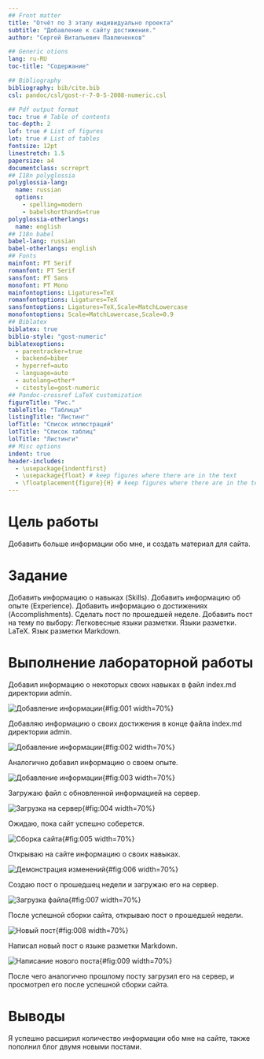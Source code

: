 ```yaml
---
## Front matter
title: "Отчёт по 3 этапу индивидуально проекта"
subtitle: "Добавление к сайту достижения."
author: "Сергей Витальевич Павлюченков"

## Generic otions
lang: ru-RU
toc-title: "Содержание"

## Bibliography
bibliography: bib/cite.bib
csl: pandoc/csl/gost-r-7-0-5-2008-numeric.csl

## Pdf output format
toc: true # Table of contents
toc-depth: 2
lof: true # List of figures
lot: true # List of tables
fontsize: 12pt
linestretch: 1.5
papersize: a4
documentclass: scrreprt
## I18n polyglossia
polyglossia-lang:
  name: russian
  options:
	- spelling=modern
	- babelshorthands=true
polyglossia-otherlangs:
  name: english
## I18n babel
babel-lang: russian
babel-otherlangs: english
## Fonts
mainfont: PT Serif
romanfont: PT Serif
sansfont: PT Sans
monofont: PT Mono
mainfontoptions: Ligatures=TeX
romanfontoptions: Ligatures=TeX
sansfontoptions: Ligatures=TeX,Scale=MatchLowercase
monofontoptions: Scale=MatchLowercase,Scale=0.9
## Biblatex
biblatex: true
biblio-style: "gost-numeric"
biblatexoptions:
  - parentracker=true
  - backend=biber
  - hyperref=auto
  - language=auto
  - autolang=other*
  - citestyle=gost-numeric
## Pandoc-crossref LaTeX customization
figureTitle: "Рис."
tableTitle: "Таблица"
listingTitle: "Листинг"
lofTitle: "Список иллюстраций"
lotTitle: "Список таблиц"
lolTitle: "Листинги"
## Misc options
indent: true
header-includes:
  - \usepackage{indentfirst}
  - \usepackage{float} # keep figures where there are in the text
  - \floatplacement{figure}{H} # keep figures where there are in the text
---
```


# Цель работы

Добавить больше информации обо мне, и создать материал для сайта.


# Задание

Добавить информацию о навыках (Skills).
Добавить информацию об опыте (Experience).
Добавить информацию о достижениях (Accomplishments).
Сделать пост по прошедшей неделе.
Добавить пост на тему по выбору:
Легковесные языки разметки.
Языки разметки. LaTeX.
Язык разметки Markdown.


# Выполнение лабораторной работы

Добавил информацию о некоторых своих навыках в файл index.md директории admin.

![Добавление информации](image/1.png){#fig:001 width=70%}

Добавляю информацию о своих достижения в конце файла index.md директории admin. 

![Добавление информации](image/2.png){#fig:002 width=70%}

Аналогично добавил информацию о своем опыте.

![Добавление информации](image/3.png){#fig:003 width=70%}

Загружаю файл с обновленной информацией на сервер.

![Загрузка на сервер](image/4.png){#fig:004 width=70%}

Ожидаю, пока сайт успешно соберется.

![Сборка сайта](image/5.png){#fig:005 width=70%}

Открываю на сайте информацию о своих навыках.

![Демонстрация изменений](image/6.png){#fig:006 width=70%}

Создаю пост о прошедшец недели и загружаю его на сервер.

![Загрузка файла](image/7.png){#fig:007 width=70%}

После успешной сборки сайта, открываю пост о прошедшей недели.

![Новый пост](image/8.png){#fig:008 width=70%}

Написал новый пост о языке разметки Markdown.

![Написание нового поста](image/9.png){#fig:009 width=70%}

После чего аналогично прошлому посту загрузил его на сервер, и просмотрел его после успешной сборки сайта.
# Выводы


Я успешно расширил количество информации обо мне на сайте, также пополнил блог двумя новыми постами.

